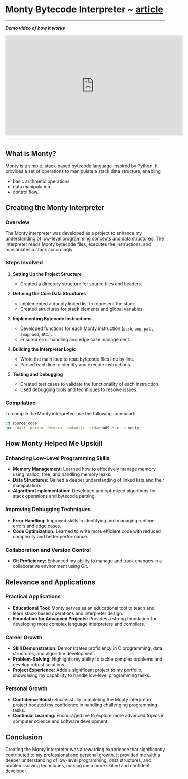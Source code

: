 # Monty Bytecode Interpreter ~ [article](https://dev.to/rafaeljohn9/building-a-monty-bytecode-interpreter-a-hands-on-approach-to-learning-stacks-and-queues-52m1)

----
***Demo video of how it works***

<iframe width="560" height="315" src="https://www.youtube.com/embed/eoQoBALkBSw" frameborder="0" allowfullscreen></iframe>

----

## What is Monty?

Monty is a simple, stack-based bytecode language inspired by Python.
It provides a set of operations to manipulate a stack data structure, enabling

- basic arithmetic operations
- data manipulation
- control flow.

## Creating the Monty Interpreter

### Overview

The Monty interpreter was developed as a project to enhance my understanding of low-level programming concepts and data structures. The interpreter reads Monty bytecode files, executes the instructions, and manipulates a stack accordingly.

### Steps Involved

1. **Setting Up the Project Structure**
   - Created a directory structure for source files and headers.

2. **Defining the Core Data Structures**
   - Implemented a doubly linked list to represent the stack.
   - Created structures for stack elements and global variables.

3. **Implementing Bytecode Instructions**
   - Developed functions for each Monty instruction (`push`, `pop`, `pall`, `swap`, `add`, etc.).
   - Ensured error handling and edge case management.

4. **Building the Interpreter Logic**
   - Wrote the main loop to read bytecode files line by line.
   - Parsed each line to identify and execute instructions.

5. **Testing and Debugging**
   - Created test cases to validate the functionality of each instruction.
   - Used debugging tools and techniques to resolve issues.

### Compilation

To compile the Monty interpreter, use the following command:

```bash
cd source_code
gcc -Wall -Werror -Wextra -pedantic -std=gnu89 *.c -o monty
```

## How Monty Helped Me Upskill

### Enhancing Low-Level Programming Skills

- **Memory Management:** Learned how to effectively manage memory using malloc, free, and handling memory leaks.
- **Data Structures:** Gained a deeper understanding of linked lists and their manipulation.
- **Algorithm Implementation:** Developed and optimized algorithms for stack operations and bytecode parsing.

### Improving Debugging Techniques

- **Error Handling:** Improved skills in identifying and managing runtime errors and edge cases.
- **Code Optimization:** Learned to write more efficient code with reduced complexity and better performance.

### Collaboration and Version Control

- **Git Proficiency:** Enhanced my ability to manage and track changes in a collaborative environment using Git.

## Relevance and Applications

### Practical Applications

- **Educational Tool:** Monty serves as an educational tool to teach and learn stack-based operations and interpreter design.
- **Foundation for Advanced Projects:** Provides a strong foundation for developing more complex language interpreters and compilers.

### Career Growth

- **Skill Demonstration:** Demonstrates proficiency in C programming, data structures, and algorithm development.
- **Problem-Solving:** Highlights my ability to tackle complex problems and develop robust solutions.
- **Project Experience:** Adds a significant project to my portfolio, showcasing my capability to handle low-level programming tasks.

### Personal Growth

- **Confidence Boost:** Successfully completing the Monty interpreter project boosted my confidence in handling challenging programming tasks.
- **Continual Learning:** Encouraged me to explore more advanced topics in computer science and software development.

## Conclusion

Creating the Monty interpreter was a rewarding experience that significantly contributed to my professional and personal growth. It provided me with a deeper understanding of low-level programming, data structures, and problem-solving techniques, making me a more skilled and confident developer.
